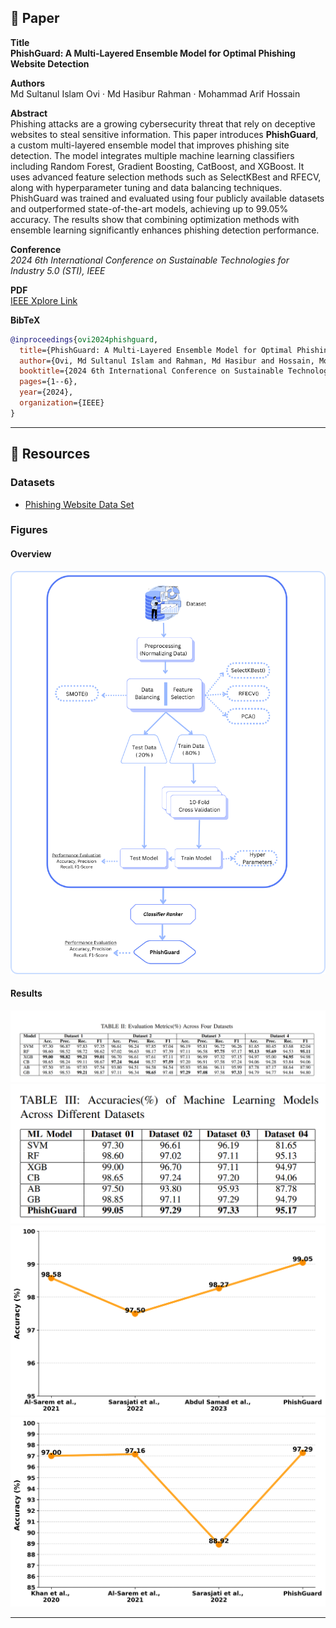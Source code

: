 ## 📄 Paper

**Title**  
**PhishGuard: A Multi‑Layered Ensemble Model for Optimal Phishing Website Detection**

**Authors**  
Md Sultanul Islam Ovi · Md Hasibur Rahman · Mohammad Arif Hossain

**Abstract**  
Phishing attacks are a growing cybersecurity threat that rely on deceptive websites to steal sensitive information. This paper introduces **PhishGuard**, a custom multi-layered ensemble model that improves phishing site detection. The model integrates multiple machine learning classifiers including Random Forest, Gradient Boosting, CatBoost, and XGBoost. It uses advanced feature selection methods such as SelectKBest and RFECV, along with hyperparameter tuning and data balancing techniques. PhishGuard was trained and evaluated using four publicly available datasets and outperformed state-of-the-art models, achieving up to 99.05% accuracy. The results show that combining optimization methods with ensemble learning significantly enhances phishing detection performance.

**Conference**  
_2024 6th International Conference on Sustainable Technologies for Industry 5.0 (STI), IEEE_

**PDF**  
[IEEE Xplore Link](https://ieeexplore.ieee.org/abstract/document/10951075)

**BibTeX**

```bibtex
@inproceedings{ovi2024phishguard,
  title={PhishGuard: A Multi-Layered Ensemble Model for Optimal Phishing Website Detection},
  author={Ovi, Md Sultanul Islam and Rahman, Md Hasibur and Hossain, Mohammad Arif},
  booktitle={2024 6th International Conference on Sustainable Technologies for Industry 5.0 (STI)},
  pages={1--6},
  year={2024},
  organization={IEEE}
}
```

---

## 🔗 Resources

### Datasets

- [Phishing Website Data Set](https://www.kaggle.com/datasets/mdsultanulislamovi/phishing-website-detection-datasets/data)

### Figures

#### Overview

<img src="images/Dataset.png" alt="Dataset Overview" width="600"/>

#### Results

<img src="images/r1.png" alt="Result 1"/>  
<img src="images/r2.png" alt="Result 2" width="600"/>  
<img src="images/comparative_analysis_dataset1_orange_black.png" alt="Comparative Analysis - Dataset 1" width="600"/>  
<img src="images/comparative_analysis_dataset2_orange_black.png" alt="Comparative Analysis - Dataset 2" width="600"/>

---
